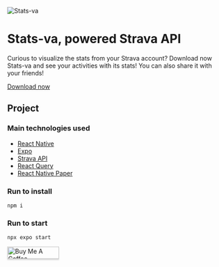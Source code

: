 ![Stats-va](https://i.imgur.com/6AgYFZR.png "Stats-va")

# Stats-va, powered Strava API

Curious to visualize the stats from your Strava account? Download now Stats-va and see your activities with its stats! You can also share it with your friends!

[Download now]([https://play.google.com/store/apps/details?id=com.yabcompany.statsfy](https://play.google.com/store/apps/details?id=com.yabcompany.statsva))

## Project

### Main technologies used

- [React Native](https://reactnative.dev/docs/getting-started)
- [Expo](https://docs.expo.io/)
- [Strava API]([https://developer.spotify.com/documentation/web-api](https://developers.strava.com/docs/reference/))
- [React Query](https://tanstack.com/query/v3/)
- [React Native Paper](https://reactnativepaper.com/)

### Run to install

```
npm i
```

### Run to start

```
npx expo start
```

<a href="https://www.buymeacoffee.com/belmirofss" target="_blank"><img src="https://www.buymeacoffee.com/assets/img/custom_images/orange_img.png" alt="Buy Me A Coffee" style="height: 28px !important;width: 119px !important;box-shadow: 0px 3px 2px 0px rgba(190, 190, 190, 0.5) !important;-webkit-box-shadow: 0px 3px 2px 0px rgba(190, 190, 190, 0.5) !important;" ></a>
